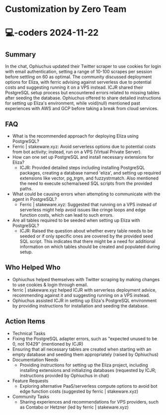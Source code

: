 # Customization by Zero Team

# 💻-coders 2024-11-22

## Summary
 In the chat, Ophiuchus updated their Twitter scraper to use cookies for login with email authentication, setting a range of 10-100 scrapes per session before settling on 60 as optimal. The community discussed deployment options for Eliza, with ferric advising against serverless due to potential costs and suggesting running it on a VPS instead. ICJR shared their PostgreSQL setup process but encountered errors related to missing tables after seeding the database. Ophiuchus offered to share detailed instructions for setting up Eliza's environment, while void(null) mentioned past experiences with AWS and GCP before taking a break from cloud services.

## FAQ
 - What is the recommended approach for deploying Eliza using PostgreSQL?
  - Ferric | stakeware.xyz: Avoid serverless options due to potential costs from bot activity; instead, run on a VPS (Virtual Private Server).
- How can one set up PostgreSQL and install necessary extensions for Eliza?
  - ICJR: Provided detailed steps including installing PostgreSQL packages, creating a database named 'eliza', and setting up required extensions like vector, pg_trgm, and fuzzystrmatch. Also mentioned the need to execute schema/seed SQL scripts from the provided paths.
- What could be causing errors when attempting to communicate with the agent in PostgreSQL?
  - Ferric | stakeware.xyz: Suggested that running on a VPS instead of serverless might help avoid issues like cringe loops and edge function costs, which can lead to such errors.
- Are all tables required to be seeded when setting up Eliza with PostgreSQL?
  - ICJR: Raised the question about whether every table needs to be seeded or if only specific ones are covered by the provided seed SQL script. This indicates that there might be a need for additional information on which tables should be created and populated during setup.

## Who Helped Who
 - Ophiuchus helped themselves with Twitter scraping by making changes to use cookies & login through email.
- ferric | stakeware.xyz helped ICJR with serverless deployment advice, recommending against it and suggesting running on a VPS instead.
- Ophiuchus assisted ICJR in setting up Eliza's PostgreSQL environment by providing instructions for installation and seeding the database.

## Action Items
 - Technical Tasks
  - Fixing the PostgreSQL adapter errors, such as "expected unused to be 0, not 10429" (mentioned by ICJR)
  - Ensuring that all necessary tables are created when starting with an empty database and seeding them appropriately (raised by Ophiuchus)
- Documentation Needs
  - Providing instructions for setting up the Eliza project, including installing extensions and initializing databases (requested by ICJR; instructions provided by Ophiuchus in chat)
- Feature Requests
  - Exploring alternative PaaS/serverless compute options to avoid bot edge function costs (suggested by ferric | stakeware.xyz)
- Community Tasks
  - Sharing experiences and recommendations for VPS providers, such as Contabo or Hetzner (led by ferric | stakeware.xyz)

